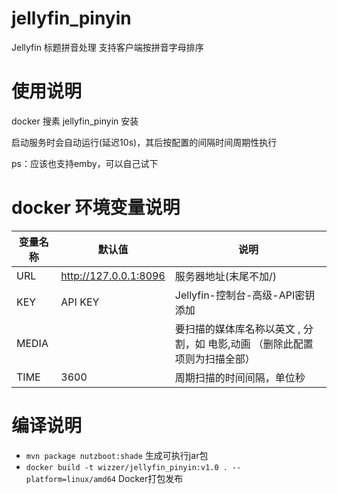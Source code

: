 # jellyfin_pinyin
Jellyfin 标题拼音处理 支持客户端按拼音字母排序
# 使用说明
docker 搜素 jellyfin_pinyin 安装

启动服务时会自动运行(延迟10s)，其后按配置的间隔时间周期性执行

ps：应该也支持emby，可以自己试下

# docker 环境变量说明

变量名称 | 默认值 | 说明
----|------|----
URL | http://127.0.0.1:8096  | 服务器地址(末尾不加/)
KEY | API KEY  | Jellyfin-控制台-高级-API密钥 添加
MEDIA |   | 要扫描的媒体库名称以英文 , 分割，如 电影,动画 （删除此配置项则为扫描全部）
TIME | 3600  | 周期扫描的时间间隔，单位秒


# 编译说明

* `mvn package nutzboot:shade` 生成可执行jar包
* `docker build -t wizzer/jellyfin_pinyin:v1.0 . --platform=linux/amd64` Docker打包发布
